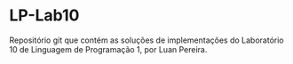 # LP-Lab10

Repositório git que contém as soluções de implementações do Laboratório 10 de Linguagem de Programação 1, por Luan Pereira.